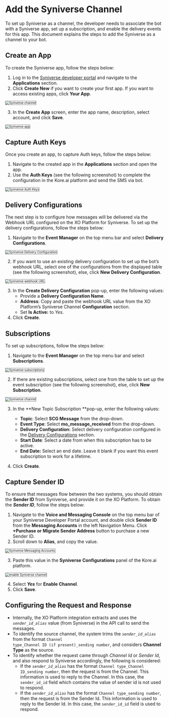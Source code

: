 # Add the Syniverse Channel

To set up Syniverse as a channel, the developer needs to associate the bot with a Syniverse app, set up a subscription, and enable the delivery events for this app. This document explains the steps to add the Syniverse as a channel to your bot.


## Create an App

To create the Syniverse app, follow the steps below:

1. Log in to the [Syniverse developer portal](https://developer.syniverse.com/) and navigate to the **Applications** section.
2. Click **Create New** if you want to create your first app. If you want to access existing apps, click **Your App**.
<img src="../images/Syniverse1.png" alt="Syniverse channel" title="Syniverse channel" style="border: 1px solid gray; zoom:70%;">

3. In the **Create App** screen, enter the app name, description, select account, and click **Save**.
<img src="../images/Syniverse2.png" alt="Syniverse app" title="Syniverse app" style="border: 1px solid gray; zoom:70%;">


## Capture Auth Keys

Once you create an app, to capture Auth keys, follow the steps below:

1. Navigate to the created app in the **Applications** section and open the app.
2. Use the **Auth Keys** (see the following screenshot) to complete the configuration in the Kore.ai platform and send the SMS via bot.
<img src="../images/Syniverse3.png" alt="Syniverse Auth Keys" title="Syniverse Auth Keys" style="border: 1px solid gray; zoom:70%;">


## Delivery Configurations

The next step is to configure how messages will be delivered via the Webhook URL configured on the XO Platform for Syniverse. To set up the delivery configurations, follow the steps below:

1. Navigate to the **Event Manager** on the top menu bar and select **Delivery Configurations**.
<img src="../images/Syniverse4.png" alt="Syniverse Delivery Configuration" title="Syniverse Delivery Configuration" style="border: 1px solid gray; zoom:70%;">


2.  If you want to use an existing delivery configuration to set up the bot’s webhook URL, select one of the configurations from the displayed table (see the following screenshot), else, click **New Delivery Configuration**.
<img src="../images/Syniverse5.png" alt="Syniverse webhook URL" title="Syniverse webhook URL" style="border: 1px solid gray; zoom:70%;">

3. In the **Create Delivery Configuration** pop-up, enter the following values:
    * Provide a **Delivery Configuration Name**.
    * **Address**: Copy and paste the webhook URL value from the XO Platform’s Syniverse Channel **Configuration** section.
    * Set **Is Active:** to _Yes_.
4. Click **Create**.


## Subscriptions

To set up subscriptions, follow the steps below:


1. Navigate to the **Event Manager** on the top menu bar and select **Subscriptions**.
<img src="../images/Syniverse6.png" alt="Syniverse subscriptions" title="Syniverse subscriptions" style="border: 1px solid gray; zoom:70%;">  

2.  If there are existing subscriptions, select one from the table to set up the event subscription (see the following screenshot), else, click **New Subscription**.
<img src="../images/Syniverse7.png" alt="Syniverse channel" title="Syniverse channel" style="border: 1px solid gray; zoom:70%;">

3. In the **New Topic Subscription **pop-up, enter the following values:
    * **Topic**: Select **SCG Message** from the drop-down.
    * **Event Type**: Select **mo_message_received** from the drop-down.
    * **Delivery Configuration:** Select delivery configuration configured in the [Delivery Configurations](https://developer.kore.ai/docs/bots/channel-enablement/add-the-syniverse-channel/#DeliveryConfigs) section.
    * **Start Date**: Select a date from when this subscription has to be active.
    * **End Date:** Select an end date. Leave it blank if you want this event subscription to work for a lifetime.
 
4. Click **Create**.


## Capture Sender ID

To ensure that messages flow between the two systems, you should obtain the **Sender ID** from Syniverse, and provide it on the XO Platform. To obtain the **_Sender ID_**, follow the steps below:


1. Navigate to the **Voice and Messaging Console** on the top menu bar of your Syniverse Developer Portal account, and double click **Sender ID** from the **Messaging Accounts** in the left Navigation Menu. Click **+Purchase or Migrate Sender Address** button to purchase a new Sender ID.
2. Scroll down to **Alias**, and copy the value.
<img src=".../images/Syniverse8.png" alt="Syniverse Messaging Accounts" title="Syniverse Messaging Accounts" style="border: 1px solid gray; zoom:70%;">

3. Paste this value in the **Syniverse** **Configurations** panel of the Kore.ai platform.
 <img src=".../images/Syniverse8.png" alt="enable Syniverse channel" title="enable Syniverse channel" style="border: 1px solid gray; zoom:70%;">

4. Select **_Yes_** for **Enable Channel**.
5. Click **Save**.


## Configuring the Request and Response



* Internally, the XO Platform integration extracts and uses the <code><em>sender_id_alias</em></code> value (from Syniverse) in the API call to send the messages.
* To identify the source channel, the system trims the <code><em>sender_id_alias</em></code> from the format <code>Channel type_Channel ID (if present)_sending number</code>, and considers <strong>Channel Type</strong> as the source.
* To identify whether the request came through <em>Channel Id</em> or <em>Sender Id</em>, and also respond to Syniverse accordingly, the following is considered:
    * If the <code><em>sender_id_alias</em></code> has the format <code>Channel type_Channel ID_sending number</code>, then the request is from the Channel. This information is used to reply to the Channel. In this case, the <code>sender_id_id</code> field which contains the value of sender id is not used to respond.
    * If the <code><em>sender_id_alias</em></code> has the format <code>Channel type_sending number</code>, then the request is from the Sender Id. This information is used to reply to the Sender Id. In this case, the <code>sender_id_id</code> field is used to respond.
